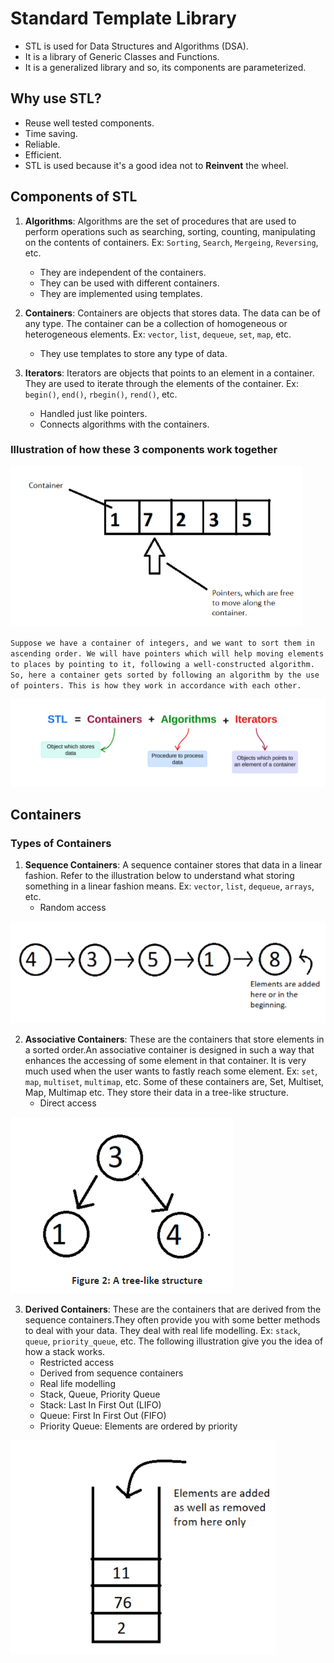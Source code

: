 # Standard Template Library

- STL is used for Data Structures and Algorithms (DSA).
- It is a library of Generic Classes and Functions.
- It is a generalized library and so, its components are parameterized.

## Why use STL?

- Reuse well tested components.
- Time saving.
- Reliable.
- Efficient.
- STL is used because it's a good idea not to **Reinvent** the wheel.

## Components of STL

1. **Algorithms**: Algorithms are the set of procedures that are used to perform operations such as searching, sorting, counting, manipulating on the contents of containers. Ex: `Sorting`, `Search`, `Mergeing`, `Reversing`, etc.
    - They are independent of the containers.
    - They can be used with different containers.
    - They are implemented using templates.

2. **Containers**: Containers are objects that stores data. The data can be of any type. The container can be a collection of homogeneous or heterogeneous elements. Ex: `vector`, `list`, `dequeue`, `set`, `map`, etc.
    - They use templates to store any type of data.

3. **Iterators**: Iterators are objects that points to an element in a container. They are used to iterate through the elements of the container. Ex: `begin()`, `end()`, `rbegin()`, `rend()`, etc.
    - Handled just like pointers.
    - Connects algorithms with the containers.

### Illustration of how these 3 components work together

![STL Example](https://github.com/Tayeb-Ahmed-TAS/Images/blob/9ae5d928b40d66c52edee527935c756a3e2e7467/STL%20EXAMPLE.png)

`Suppose we have a container of integers, and we want to sort them in ascending order. We will have pointers which will help moving elements to places by pointing to it, following a well-constructed algorithm. So, here a container gets sorted by following an algorithm by the use of pointers. This is how they work in accordance with each other.`

![STL Example 2](https://github.com/Tayeb-Ahmed-TAS/Images/blob/ca8e2112c9009b3e89bf3163d1c37358dbe63216/stl_diagram_2.png)

## Containers

### Types of Containers

1. **Sequence Containers**: A sequence container stores that data in a linear fashion. Refer to the illustration below to understand what storing something in a linear fashion means. Ex: `vector`, `list`, `dequeue`, `arrays`, etc.
    - Random access

![Sequence Containers](https://github.com/Tayeb-Ahmed-TAS/Images/blob/c71c8b5241affb39b9524078d79e88a5075a7bd1/sequence.png)

2. **Associative Containers**: These are the containers that store elements in a sorted order.An associative container is designed in such a way that enhances the accessing of some element in that container. It is very much used when the user wants to fastly reach some element. Ex: `set`, `map`, `multiset`, `multimap`, etc. Some of these containers are, Set, Multiset, Map, Multimap etc.  They store their data in a tree-like structure.
    - Direct access

![Associative Containers](https://github.com/Tayeb-Ahmed-TAS/Images/blob/c71c8b5241affb39b9524078d79e88a5075a7bd1/associative.png)

3. **Derived Containers**: These are the containers that are derived from the sequence containers.They often provide you with some better methods to deal with your data. They deal with real life modelling. Ex: `stack`, `queue`, `priority_queue`, etc. The following illustration give you the idea of how a stack works.
    - Restricted access
    - Derived from sequence containers
    - Real life modelling
    - Stack, Queue, Priority Queue
    - Stack: Last In First Out (LIFO)
    - Queue: First In First Out (FIFO)
    - Priority Queue: Elements are ordered by priority

![Derived Containers](https://github.com/Tayeb-Ahmed-TAS/Images/blob/c71c8b5241affb39b9524078d79e88a5075a7bd1/derived.png)
